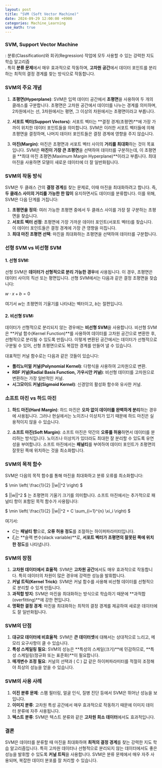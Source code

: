```yaml
---
layout: post
title: "SVM (Soft Vector Machine)"
date: 2024-09-29 12:00:00 +0900
categories: Machine_Learning
use_math: true
---
```


### **SVM, Support Vector Machine**
: 분류(Classification)와 회귀(Regression) 작업에 모두 사용할 수 있는 강력한 지도 학습 알고리즘<br>. 특히 **분류 문제**에서 매우 효과적으로 작동하며, **고차원 공간**에서 데이터 포인트를 분리하는 최적의 결정 경계를 찾는 방식으로 작동합니다.

### SVM의 주요 개념

1. **초평면(Hyperplane)**:
   SVM은 입력 데이터 공간에서 **초평면**을 사용하여 두 개의 클래스를 구분합니다. 초평면은 고차원 공간에서 데이터를 나누는 경계를 의미하며, 2차원에서는 선, 3차원에서는 평면, 그 이상의 차원에서는 초평면이라고 부릅니다.

2. **서포트 벡터(Support Vectors)**:
   서포트 벡터는 **결정 경계(초평면)**에 가장 가까이 위치한 데이터 포인트들을 의미합니다. SVM은 이러한 서포트 벡터들에 의해 초평면을 결정하며, 나머지 데이터 포인트들은 결정 경계에 영향을 주지 않습니다.

3. **마진(Margin)**:
   마진은 초평면과 서포트 벡터 사이의 **거리를 최대화**하는 것이 목표입니다. SVM은 **마진이 가장 큰 초평면**을 선택하여 데이터를 구분하는데, 이 초평면을 **최대 마진 초평면(Maximum Margin Hyperplane)**이라고 부릅니다. 최대 마진을 사용하면 모델이 새로운 데이터에 더 잘 일반화됩니다.

### SVM의 작동 방식

SVM은 두 클래스 간의 **결정 경계**를 찾는 문제로, 이때 마진을 최대화하려고 합니다. 즉, **두 클래스 사이의 거리를 가능한 한 많이** 유지하면서도 데이터를 분류합니다. 이를 위해, SVM은 다음 단계를 거칩니다:

1. **초평면을 정의**: 여러 가능한 초평면 중에서 두 클래스 사이를 가장 잘 구분하는 초평면을 찾습니다.
2. **서포트 벡터 선정**: 초평면에 가장 가까운 데이터 포인트(서포트 벡터)를 찾습니다. 이 데이터 포인트들은 결정 경계에 가장 큰 영향을 미칩니다.
3. **최대 마진 초평면 선택**: 마진을 최대화하는 초평면을 선택하여 데이터를 구분합니다.

### 선형 SVM vs 비선형 SVM

#### 1. **선형 SVM**:
   선형 SVM은 **데이터가 선형적으로 분리 가능한 경우**에 사용됩니다. 이 경우, 초평면은 데이터 사이의 직선 또는 평면입니다. 선형 SVM에서는 다음과 같은 결정 초평면을 찾습니다:

   $w \cdot x + b = 0$

   여기서 $w$는 초평면의 기울기를 나타내는 벡터이고, $b$는 절편입니다.

#### 2. **비선형 SVM**:
   데이터가 선형적으로 분리되지 않는 경우에는 **비선형 SVM**을 사용합니다. 비선형 SVM은 **커널 함수(Kernel Function)**를 사용하여 데이터를 고차원 공간으로 변환한 후, 선형적으로 분리될 수 있도록 만듭니다. 이렇게 변환된 공간에서는 데이터가 선형적으로 구분될 수 있어, 선형 초평면으로도 복잡한 경계를 만들어 낼 수 있습니다.

   대표적인 커널 함수로는 다음과 같은 것들이 있습니다:
   - **폴리노미얼 커널(Polynomial Kernel)**: 다항식을 사용하여 고차원으로 변환.
   - **RBF 커널(Radial Basis Function, 가우시안 커널)**: 비선형 데이터를 고차원으로 변환하는 가장 일반적인 커널.
   - **시그모이드 커널(Sigmoid Kernel)**: 신경망의 활성화 함수와 유사한 커널.

### 소프트 마진 vs 하드 마진

1. **하드 마진(Hard Margin)**:
   하드 마진은 **오차 없이 데이터를 완벽하게 분리**하는 경우에 사용됩니다. 그러나 현실에서는 노이즈나 이상치가 있기 때문에 하드 마진은 실용적이지 않을 수 있습니다.

2. **소프트 마진(Soft Margin)**:
   소프트 마진은 약간의 **오류를 허용**하면서 데이터를 분리하는 방식입니다. 노이즈나 이상치가 있더라도 최대한 잘 분리할 수 있도록 유연성을 부여합니다. 소프트 마진에서는 **패널티**를 부여하여 데이터 포인트가 초평면의 잘못된 쪽에 위치하는 것을 최소화합니다.

### SVM의 목적 함수

SVM은 다음의 목적 함수를 통해 마진을 최대화하고 분류 오류를 최소화합니다:

$
\min \left( \frac{1}{2} ||w||^2 \right)
$

$
||w||^2
$
는 초평면의 기울기 크기를 의미합니다. 소프트 마진에서는 추가적으로 패널티 항이 포함된 목적 함수가 사용됩니다:

$
\min \left( \frac{1}{2} ||w||^2 + C \sum_{i=1}^{n} \xi_i \right)
$

여기서:
- $C$는 **패널티 항**으로, **오류 허용 정도**를 조절하는 하이퍼파라미터입니다.
- $\xi_i$는 **슬랙 변수(slack variable)**로, **서포트 벡터가 초평면의 잘못된 쪽에 위치한 정도**를 나타냅니다.

### SVM의 장점

1. **고차원 데이터에서 효율적**: SVM은 **고차원 공간**에서도 매우 효과적으로 작동합니다. 특히 데이터의 차원이 많은 경우에 강력한 성능을 발휘합니다.
2. **커널 트릭(Kernel Trick)**: SVM은 커널 함수를 사용해 비선형 데이터를 선형적으로 분리할 수 있게 만듭니다.
3. **과적합 방지**: SVM은 마진을 최대화하는 방식으로 학습하기 때문에 **과적합(overfitting)**에 강한 편입니다.
4. **명확한 결정 경계**: 마진을 최대화하는 최적의 결정 경계를 제공하여 새로운 데이터에도 잘 일반화됩니다.

### SVM의 단점

1. **대규모 데이터에 비효율적**: SVM은 **큰 데이터셋**에 대해서는 상대적으로 느리고, 메모리 요구사항이 클 수 있습니다.
2. **특성 스케일링 필요**: SVM의 성능은 **특성의 스케일(크기)**에 민감하므로, **특성 스케일링(정규화 또는 표준화)**이 필요합니다.
3. **매개변수 조정 필요**: 커널의 선택과 \( C \) 값 같은 하이퍼파라미터를 적절히 조정해야 최상의 성능을 얻을 수 있습니다.

### SVM의 사용 사례

1. **이진 분류 문제**: 스팸 필터링, 얼굴 인식, 질병 진단 등에서 SVM은 뛰어난 성능을 보입니다.
2. **이미지 분류**: 고차원 특성 공간에서 매우 효과적으로 작동하기 때문에 이미지 데이터 분류에 자주 사용됩니다.
3. **텍스트 분류**: SVM은 텍스트 분류와 같은 **고차원 희소 데이터**에서도 효과적입니다.

### 결론

SVM은 데이터를 분류할 때 마진을 최대화하여 **최적의 결정 경계**를 찾는 강력한 지도 학습 알고리즘입니다. 특히 고차원 데이터나 선형적으로 분리되지 않는 데이터에서도 좋은 성능을 발휘할 수 있도록 **커널 트릭**을 사용합니다. SVM은 분류 문제에서 매우 자주 사용되며, 복잡한 데이터 분포를 잘 처리할 수 있습니다.